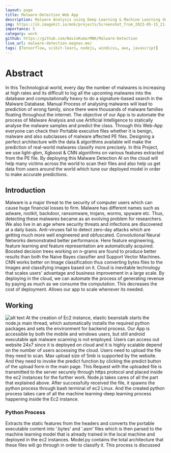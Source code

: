 ```yaml
---
layout: page
title: Malware-Detection Web App
description: Malware Analysis using Deep Learning & Machine Learning deployed on AWS cloud. ML & DL algorithms was written in Python, Server Part written in node.js
img: https://ik.imagekit.io/mnk/projects/Screenshot_from_2023-05-15_21-52-38.png?updatedAt=1684167792009
importance: 5
category: work
github: https://github.com/NavinKumarMNK/Malware-Detection
live_url: malware-detection.megnav.me/
tags: [Tensorflow, scikit-learn, nodejs, windicss, aws, javascript]
---
```


# Abstract
In this Technological world, every day the number of malwares is increasing at high rates and its difficult to log all the upcoming malwares into the database and computationally heavy to do a signature-based search in the Malware Database. Manual Process of analysing malwares will lead to prediction of wrong family, since there were thousands of malware families floating throughout the internet. The objective of our App is to automate the process of Malware Analysis and use Artificial Intelligence to statically analyse the malware samples and predict the class. Through this Web-App everyone can check their Portable executive files whether it is benign, malware and also subclasses of malware affected PE files. Designing a perfect architecture with the data & algorithms available will make the prediction of real-world malwares classify more precisely. In this Project, we use light-gbm, Xgboost & CNN algorithms on various features extracted from the PE file. By deploying this Malware Detection AI on the cloud will help many victims across the world to scan their files and also help us get data from users around the world which tune our deployed model in order to make accurate predictions.

## Introduction
Malware is a major threat to the security of computer users which can cause huge financial losses to firm. Malware has different names such as adware, rootkit, backdoor, ransomware, trojans, worms, spyware etc. Thus, detecting these malwares became as an evolving problem for researchers. We also live in an age where security threats and infections are discovered at a daily basis. Anti-viruses fail to detect zero-day attacks which are getting much more well engineered and obfuscated. Convolutional Neural Networks demonstrated better performance. Here feature engineering, feature learning and feature representation are automatically acquired. Boosted decision trees working on n-grams are found to produce better results than both the Naive Bayes classifier and Support Vector Machines. CNN works better on Image classification thus converting bytes files to the Images and classifying images based on it. Cloud is inevitable technology that scales users' advantage and business improvement in a large scale. By deploying in the cloud, we can automate the process of generating revenue by paying as much as we consume the computation. This decreases the cost of deployment. Allows our app to scale whenever its needed.

## Working
![alt text](https://ik.imagekit.io/mnk/projects/Screenshot_from_2023-05-15_21-59-46.png?updatedAt=1684168231432)
At the creation of Ec2 instance, elastic beanstalk starts the node.js main thread, which automatically installs the required python packages and sets the environment for backend process. Our App is accessible by both the mobile and windows users, but still android executable apk malware scanning is not employed. Users can access out website 24x7 since it is deployed on cloud and it is highly scalable depend on the number of users accessing the cloud. Users need to upload the file they need to scan. Max upload size of 5mb is supported by the website. And they need to invoke the predict function by clicking the predict button of the upload form in the main page. This Request with the uploaded file is transmitted to the server securely through https protocol and placed inside the ec2 instances for the further work. Node.js takes cares of all the part that explained above. After successfully received the file, it spawns the python process through bash terminal of ec2 Linux. And the created python process takes care of all the machine learning-deep learning process happening inside the Ec2 instance.

### Python Process
Extracts the static features from the headers and converts the portable executable content into '.bytes' and '.asm' files which is then parsed to the machine learning model that is already trained in the local machine and deployed in the ec2 instances. Model.py contains the total architecture that these files will go through in order to classify it. This process is discussed

